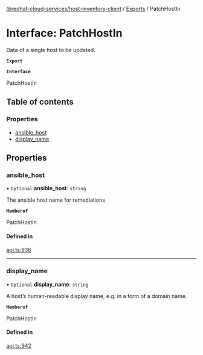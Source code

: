 [@redhat-cloud-services/host-inventory-client](../README.md) / [Exports](../modules.md) / PatchHostIn

# Interface: PatchHostIn

Data of a single host to be updated.

**`Export`**

**`Interface`**

PatchHostIn

## Table of contents

### Properties

- [ansible\_host](PatchHostIn.md#ansible_host)
- [display\_name](PatchHostIn.md#display_name)

## Properties

### ansible\_host

• `Optional` **ansible\_host**: `string`

The ansible host name for remediations

**`Memberof`**

PatchHostIn

#### Defined in

[api.ts:936](https://github.com/RedHatInsights/javascript-clients/blob/master/packages/host-inventory/api.ts#L936)

___

### display\_name

• `Optional` **display\_name**: `string`

A host’s human-readable display name, e.g. in a form of a domain name.

**`Memberof`**

PatchHostIn

#### Defined in

[api.ts:942](https://github.com/RedHatInsights/javascript-clients/blob/master/packages/host-inventory/api.ts#L942)

